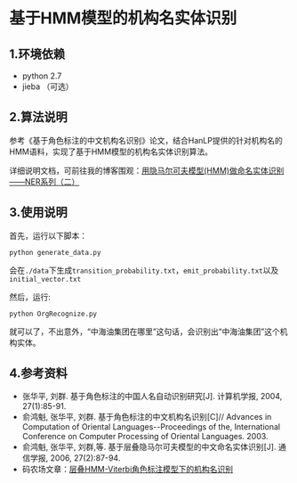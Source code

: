 # 基于HMM模型的机构名实体识别

## 1.环境依赖
 - python 2.7
 - jieba （可选）
 
## 2.算法说明
参考《基于角色标注的中文机构名识别》论文，结合HanLP提供的针对机构名的HMM语料，实现了基于HMM模型的机构名实体识别算法。

详细说明文档，可前往我的博客围观：[用隐马尔可夫模型(HMM)做命名实体识别——NER系列（二）](https://www.lookfor404.com/%e7%94%a8%e9%9a%90%e9%a9%ac%e5%b0%94%e5%8f%af%e5%a4%ab%e6%a8%a1%e5%9e%8bhmm%e5%81%9a%e5%91%bd%e5%90%8d%e5%ae%9e%e4%bd%93%e8%af%86%e5%88%ab-ner%e7%b3%bb%e5%88%97%e4%ba%8c/)

## 3.使用说明

首先，运行以下脚本：

`python generate_data.py`

会在`./data`下生成`transition_probability.txt`，`emit_probability.txt`以及`initial_vector.txt`

然后，运行:

`python OrgRecognize.py`

就可以了，不出意外，“中海油集团在哪里”这句话，会识别出“中海油集团”这个机构实体。

## 4.参考资料

- 张华平, 刘群. 基于角色标注的中国人名自动识别研究[J]. 计算机学报, 2004, 27(1):85-91.
- 俞鸿魁, 张华平, 刘群. 基于角色标注的中文机构名识别[C]// Advances in Computation of Oriental Languages--Proceedings of the, International Conference on Computer Processing of Oriental Languages. 2003.
- 俞鸿魁, 张华平, 刘群,等. 基于层叠隐马尔可夫模型的中文命名实体识别[J]. 通信学报, 2006, 27(2):87-94.
- 码农场文章：[层叠HMM-Viterbi角色标注模型下的机构名识别](http://www.hankcs.com/nlp/ner/place-name-recognition-model-of-the-stacked-hmm-viterbi-role-labeling.html)
